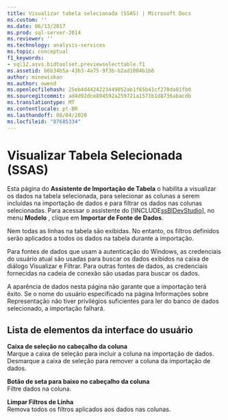 ```yaml
---
title: Visualizar tabela selecionada (SSAS) | Microsoft Docs
ms.custom: ''
ms.date: 06/13/2017
ms.prod: sql-server-2014
ms.reviewer: ''
ms.technology: analysis-services
ms.topic: conceptual
f1_keywords:
- sql12.asvs.bidtoolset.previewselecttable.f1
ms.assetid: b6b34b5a-43b3-4a75-9f3b-b2ad1084b1b6
author: minewiskan
ms.author: owend
ms.openlocfilehash: 25eb4d4424223449052ab1f65b41cf270da81fb0
ms.sourcegitcommit: ad4d92dce894592a259721a1571b1d8736abacdb
ms.translationtype: MT
ms.contentlocale: pt-BR
ms.lasthandoff: 08/04/2020
ms.locfileid: "87685334"
---
```

# <a name="preview-selected-table-ssas"></a>Visualizar Tabela Selecionada (SSAS)
  Esta página do **Assistente de Importação de Tabela** o habilita a visualizar os dados na tabela selecionada, para selecionar as colunas a serem incluídas na importação de dados e para filtrar os dados nas colunas selecionadas. Para acessar o assistente do [!INCLUDE[ssBIDevStudio](../includes/ssbidevstudio-md.md)], no menu **Modelo** , clique em **Importar de Fonte de Dados**.  
  
 Nem todas as linhas na tabela são exibidas. No entanto, os filtros definidos serão aplicados a todos os dados na tabela durante a importação.  
  
 Para fontes de dados que usam a autenticação do Windows, as credenciais do usuário atual são usadas para buscar os dados exibidos na caixa de diálogo Visualizar e Filtrar. Para outras fontes de dados, as credenciais fornecidas na cadeia de conexão são usadas para buscar os dados.  
  
 A aparência de dados nesta página não garante que a importação terá êxito. Se o nome do usuário especificado na página Informações sobre Representação não tiver privilégios suficientes para ler do banco de dados selecionado, a importação falhará.  
  
## <a name="ui-element-list"></a>Lista de elementos da interface do usuário  
 **Caixa de seleção no cabeçalho da coluna**  
 Marque a caixa de seleção para incluir a coluna na importação de dados. Desmarque a caixa de seleção para remover a coluna da importação de dados.  
  
 **Botão de seta para baixo no cabeçalho da coluna**  
 Filtre dados na coluna.  
  
 **Limpar Filtros de Linha**  
 Remova todos os filtros aplicados aos dados nas colunas.  
  
  
